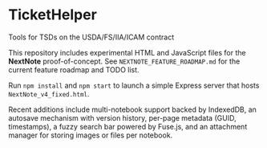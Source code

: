 # TicketHelper
Tools for TSDs on the USDA/FS/IIA/ICAM contract

This repository includes experimental HTML and JavaScript files for the **NextNote** proof-of-concept. See `NEXTNOTE_FEATURE_ROADMAP.md` for the current feature roadmap and TODO list.

Run `npm install` and `npm start` to launch a simple Express server that hosts `NextNote_v4_fixed.html`.

Recent additions include multi-notebook support backed by IndexedDB, an autosave mechanism with version history, per-page metadata (GUID, timestamps), a fuzzy search bar powered by Fuse.js, and an attachment manager for storing images or files per notebook.


